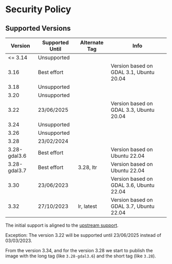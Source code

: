# Security Policy

## Supported Versions

| Version      | Supported Until | Alternate Tag | Info                                    |
| ------------ | --------------- | ------------- | --------------------------------------- |
| <= 3.14      | Unsupported     |               |                                         |
| 3.16         | Best effort     |               | Version based on GDAL 3.1, Ubuntu 20.04 |
| 3.18         | Unsupported     |               |                                         |
| 3.20         | Unsupported     |               |                                         |
| 3.22         | 23/06/2025      |               | Version based on GDAL 3.3, Ubuntu 20.04 |
| 3.24         | Unsupported     |               |                                         |
| 3.26         | Unsupported     |               |                                         |
| 3.28         | 23/02/2024      |               |                                         |
| 3.28-gdal3.6 | Best effort     |               | Version based on Ubuntu 22.04           |
| 3.28-gdal3.7 | Best effort     | 3.28, ltr     | Version based on Ubuntu 22.04           |
| 3.30         | 23/06/2023      |               | Version based on GDAL 3.6, Ubuntu 22.04 |
| 3.32         | 27/10/2023      | lr, latest    | Version based on GDAL 3.7, Ubuntu 22.04 |

The initial support is aligned to the [upstream support](https://www.qgis.org/en/site/getinvolved/development/roadmap.html#release-schedule).

Exception: The version 3.22 will be supported until 23/06/2025 instead of 03/03/2023.

From the version 3.34, and for the version 3.28 we start to publish the image with the long tag (like `3.28-gdal3.6`) and the short tag (like `3.28`).
